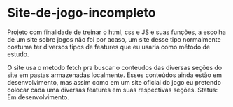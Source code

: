 # Site-de-jogo-incompleto
Projeto com finalidade de treinar o html, css e JS e suas funções, a escolha de um site sobre jogos não foi por acaso, um site desse tipo normalmente costuma ter diversos tipos de features que eu usaria como método de estudo.

O site usa o metodo fetch pra buscar o conteudos das diversas seções do site em pastas armazenadas localmente. Esses conteúdos ainda estão em desenvolvimento, mas assim como em um site oficial do jogo eu pretendo colocar cada uma diversas features em suas respectivas seções. 
Status: Em desenvolvimento.
